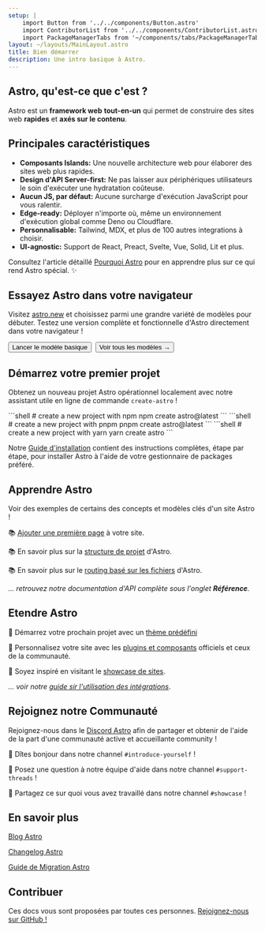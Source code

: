 ```yaml
---
setup: |
    import Button from '../../components/Button.astro'
    import ContributorList from '../../components/ContributorList.astro'
    import PackageManagerTabs from '~/components/tabs/PackageManagerTabs.astro'
layout: ~/layouts/MainLayout.astro
title: Bien démarrer
description: Une intro basique à Astro.
---
```


<h2>Astro, qu'est-ce que c'est ?</h2>

Astro est un **framework web** **tout-en-un** qui permet de construire des sites web **rapides** et **axés sur le contenu**.

## Principales caractéristiques

- **Composants Islands:** Une nouvelle architecture web pour élaborer des sites web plus rapides.
- **Design d'API Server-first:** Ne pas laisser aux périphériques utilisateurs le soin d'exécuter une hydratation coûteuse.
- **Aucun JS, par défaut:** Aucune surcharge d'exécution JavaScript pour vous ralentir.
- **Edge-ready:** Déployer n'importe où, même un environnement d'exécution global comme Deno ou Cloudflare.
- **Personnalisable:** Tailwind, MDX, et plus de 100 autres integrations à choisir.
- **UI-agnostic:** Support de React, Preact, Svelte, Vue, Solid, Lit et plus.

<!-- - **`client:visible` component loading:** If your user never sees it, it never loads. -->
<!-- - **Image optimizations:** Astro's very own `<Image />` component. -->
<!-- - **TypeScript support**  -->
<!-- - **File-based routing:** Every file in the pages directory becomes a route. -->

Consultez l'article détaillé [Pourquoi Astro](/fr/concepts/why-astro/) pour en apprendre plus sur ce qui rend Astro spécial. ✨

## Essayez Astro dans votre navigateur

Visitez [astro.new](https://astro.new/) et choisissez parmi une grandre variété de modèles pour débuter. Testez une version complète et fonctionnelle d'Astro directement dans votre navigateur !

<div style="display: flex; flex-wrap: wrap; gap: 0.5rem;">
  <Button href="https://astro.new/basics?on=stackblitz">Lancer le modèle basique</Button>
  <Button variant="outline" href="https://astro.new/">Voir tous les modèles →</Button>
</div>

## Démarrez votre premier projet

Obtenez un nouveau projet Astro opérationnel localement avec notre assistant utile en ligne de commande `create-astro` !

<PackageManagerTabs>
  <Fragment slot="npm">
  ```shell
  # create a new project with npm
  npm create astro@latest
  ```
  </Fragment>
  <Fragment slot="pnpm">
  ```shell
  # create a new project with pnpm
  pnpm create astro@latest
  ```
  </Fragment>
  <Fragment slot="yarn">
  ```shell
  # create a new project with yarn
  yarn create astro
  ```
  </Fragment>
</PackageManagerTabs>

Notre [Guide d'installation](/fr/install/auto/) contient des instructions complètes, étape par étape, pour installer Astro à l'aide de votre gestionnaire de packages préféré.

## Apprendre Astro

Voir des exemples de certains des concepts et modèles clés d'un site Astro !

📚 [Ajouter une première page](/fr/core-concepts/astro-pages/) à votre site.

📚 En savoir plus sur la [structure de projet](/fr/core-concepts/project-structure/) d'Astro.

📚 En savoir plus sur le [routing basé sur les fichiers](/en/core-concepts/routing/) d'Astro.

*... retrouvez notre documentation d'API complète sous l'onglet **Référence**.*

## Etendre Astro

🧰 Démarrez votre prochain projet avec un [thème prédéfini](https://astro.build/themes/)

🧰 Personnalisez votre site avec les [plugins et composants](https://astro.build/integrations/) officiels et ceux de la communauté.

🧰 Soyez inspiré en visitant le [showcase de sites](https://astro.build/showcase/).

*... voir notre [guide sir l'utilisation des intégrations](/en/guides/integrations-guide/)*.

## Rejoignez notre Communauté

Rejoignez-nous dans le [Discord Astro](https://astro.build/chat/) afin de partager et obtenir de l'aide de la part d'une communauté active et accueillante community !

💬 Dîtes bonjour dans notre channel `#introduce-yourself` !

💬 Posez une question à notre équipe d'aide dans notre channel `#support-threads` !

💬 Partagez ce sur quoi vous avez travaillé dans notre channel `#showcase` !

## En savoir plus

[Blog Astro](https://astro.build/blog/)

[Changelog Astro](https://github.com/withastro/astro/blob/main/packages/astro/CHANGELOG.md)

[Guide de Migration Astro](/en/migrate/)

## Contribuer

Ces docs vous sont proposées par toutes ces personnes. [Rejoignez-nous sur GitHub !](https://github.com/withastro/docs)

<ContributorList githubRepo="withastro/docs" />
